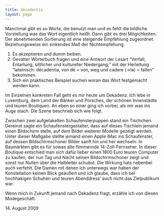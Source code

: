 ```yaml
---
title: dēcadentia
layout: page
---
```

Manchmal gibt es so Worte, die benutzt man und es fehlt die bildliche Vorstellung was das Wort eigentlich heißt. Dann gibt es drei Mögichkeiten. Der abnehmenden Sortierung ist eine steigende Empfehlung zugeordnet. Beziehungsweise ein sinkendes Maß der Nichtempfehung.

1) Es akzeptieren und dumm beiben.
2) Gevatter Wörterbuch fragen und eine Antwort der Lesart “Verfall, Entartung, sittlicher und kultureller Niedergang;” mit der Herleitung “lateinisch: dēcadentia, von dē = von, weg und cadere (→la) = fallen” bekommen.
3) Sich ein praktisches Beispiel suchen woran das Wort festgemacht werden kann.

Im Einzelnen konkreten Fall geht es mir heute um Dekadenz.
Ich lebe in Luxemburg, dem Land der Bänker und Porsches, der schönen Innenstädte und teuren Boutiquen. An eben so einer ging ich vorbei, als mir was ins Auge stach. Die Szene beschrieb sich wie folgt.

Zwischen zwei aufgetakelten Schaufensterpuppen stand ein Tischchen. Dereinst sagte ein Schaufenstergestalter, dass auf dieses Tischlein jemand einen Bildschirm stelle, auf dem Bilder weiterer Modelle gezeigt werden. Unter dieser Maßgabe stellte jemand einen Apple iMac ins Schaufenster, auf dessen Bildschirmschoner Bilder sanft hin und her wechseln. In Baumärkten gibt es für sowas alte flimmernde 14-Zoll-Fernseher. In dieser Boutique entschied man sich dafür lieber einen 1800 Euro teuren Computer zu kaufen, der nun Tag und Nacht seinen Bildschirmschoner zeigt und sonst nur Nullen über die Halbleiter schubst.
Die Wirkung hats nebenbei auch verfehlt. Die Damen mit denen ich unterwegs war haben der Konstellation keinen Blick geäußert und ich glaube, dass ich bei hochhakigen Schuhen und teuren Abenddress’ auch nicht das Zielpublikum war.

Wenn mich in Zukunft jemand nach Dekadenz fragt, erzähle ich von diesen Modegeschäft.

<date>14. August 2009</date>

